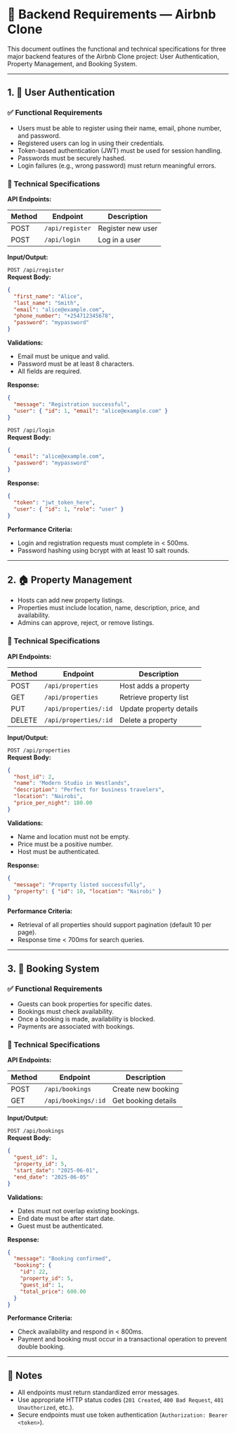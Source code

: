 # 📄 Backend Requirements — Airbnb Clone

This document outlines the functional and technical specifications for three major backend features of the Airbnb Clone project: User Authentication, Property Management, and Booking System.

---

## 1. 🔐 User Authentication

### ✅ Functional Requirements

- Users must be able to register using their name, email, phone number, and password.
- Registered users can log in using their credentials.
- Token-based authentication (JWT) must be used for session handling.
- Passwords must be securely hashed.
- Login failures (e.g., wrong password) must return meaningful errors.

### 🔧 Technical Specifications

**API Endpoints:**

| Method | Endpoint           | Description          |
|--------|--------------------|----------------------|
| POST   | `/api/register`    | Register new user    |
| POST   | `/api/login`       | Log in a user        |

**Input/Output:**

`POST /api/register`  
**Request Body:**

```json
{
  "first_name": "Alice",
  "last_name": "Smith",
  "email": "alice@example.com",
  "phone_number": "+254712345678",
  "password": "mypassword"
}
```

**Validations:**

- Email must be unique and valid.
- Password must be at least 8 characters.
- All fields are required.

**Response:**

```json
{
  "message": "Registration successful",
  "user": { "id": 1, "email": "alice@example.com" }
}
```

`POST /api/login`  
**Request Body:**

```json
{
  "email": "alice@example.com",
  "password": "mypassword"
}
```

**Response:**

```json
{
  "token": "jwt_token_here",
  "user": { "id": 1, "role": "user" }
}
```

**Performance Criteria:**

- Login and registration requests must complete in < 500ms.
- Password hashing using bcrypt with at least 10 salt rounds.

---

## 2. 🏠 Property Management

- Hosts can add new property listings.
- Properties must include location, name, description, price, and availability.
- Admins can approve, reject, or remove listings.

### 🔧 Technical Specifications

**API Endpoints:**

| Method | Endpoint              | Description              |
|--------|-----------------------|--------------------------|
| POST   | `/api/properties`     | Host adds a property     |
| GET    | `/api/properties`     | Retrieve property list   |
| PUT    | `/api/properties/:id` | Update property details  |
| DELETE | `/api/properties/:id` | Delete a property        |

**Input/Output:**

`POST /api/properties`  
**Request Body:**

```json
{
  "host_id": 2,
  "name": "Modern Studio in Westlands",
  "description": "Perfect for business travelers",
  "location": "Nairobi",
  "price_per_night": 180.00
}
```

**Validations:**

- Name and location must not be empty.
- Price must be a positive number.
- Host must be authenticated.

**Response:**

```json
{
  "message": "Property listed successfully",
  "property": { "id": 10, "location": "Nairobi" }
}
```

**Performance Criteria:**

- Retrieval of all properties should support pagination (default 10 per page).
- Response time < 700ms for search queries.

---

## 3. 📅 Booking System

### ✅ Functional Requirements

- Guests can book properties for specific dates.
- Bookings must check availability.
- Once a booking is made, availability is blocked.
- Payments are associated with bookings.

### 🔧 Technical Specifications

**API Endpoints:**

| Method | Endpoint             | Description              |
|--------|----------------------|--------------------------|
| POST   | `/api/bookings`      | Create new booking       |
| GET    | `/api/bookings/:id`  | Get booking details      |

**Input/Output:**

`POST /api/bookings`  
**Request Body:**

```json
{
  "guest_id": 1,
  "property_id": 5,
  "start_date": "2025-06-01",
  "end_date": "2025-06-05"
}
```

**Validations:**

- Dates must not overlap existing bookings.
- End date must be after start date.
- Guest must be authenticated.

**Response:**

```json
{
  "message": "Booking confirmed",
  "booking": {
    "id": 22,
    "property_id": 5,
    "guest_id": 1,
    "total_price": 600.00
  }
}
```

**Performance Criteria:**

- Check availability and respond in < 800ms.
- Payment and booking must occur in a transactional operation to prevent double booking.

---

## 📌 Notes

- All endpoints must return standardized error messages.
- Use appropriate HTTP status codes (`201 Created`, `400 Bad Request`, `401 Unauthorized`, etc.).
- Secure endpoints must use token authentication (`Authorization: Bearer <token>`).